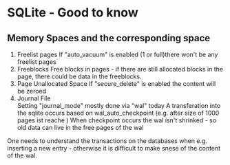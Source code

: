 # SQLite - Good to know

## Memory Spaces and the corresponding space

1. Freelist pages
If "auto_vacuum" is enabled (1 or full)there won't be any freelist pages
2. Freeblocks
Free blocks in pages - if there are still allocated blocks in the page, there could be data in the freeblocks.
3. Page Unallocated Space
If "secure_delete" is enabled the content will be zeroed
4. Journal File   
Setting "journal_mode"
mostly done via "wal" today
A transferation into the sqlite occurs based on wal_auto_checkpoint (e.g. after size of 1000 pages ist reache )
When checkpoint occurs the wal isn't shrinked - so old data can live in the free pages of the wal

One needs to understand the transactions on the databases when e.g. inserting a new entry - otherwise it is difficult to make snese of the content of the wal.